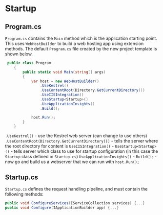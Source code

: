 # Startup

## Program.cs
`Program.cs` contains the `Main` method which is the application starting point.
This uses `WebHostBuilder` to build a web hosting app using extension methods. The default `Program.cs` file created by the new project template is shown below.

``` c#
 public class Program
    {
        public static void Main(string[] args)
        {
            var host = new WebHostBuilder()
                .UseKestrel()
                .UseContentRoot(Directory.GetCurrentDirectory())
                .UseIISIntegration()
                .UseStartup<Startup>()
                .UseApplicationInsights()
                .Build();

            host.Run();
        }
    }
```

`.UseKestrel()` - use the Kestrel web server (can change to use others)
`.UseContentRoot(Directory.GetCurrentDirectory())` - tells the server where the root directory for content is
`UseIISIntegration()` - 
`UseStartup<Startup>()` - tells server which class to use for startup configuration (in this case the `Startup` class defined in `Startup.cs`)
`UseApplicationInsights()` -
`Build();` - now go and build us a webserver that we can run with `host.Run();`


## Startup.cs
`Startup.cs` defines the request handling pipeline, and must contain the following methods:

``` c#
public void ConfigureServices(IServiceCollection services) {...}
public void Configure(IApplicationBuilder app) {...}
```
